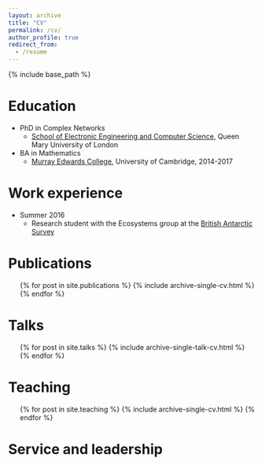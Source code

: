 ```yaml
---
layout: archive
title: "CV"
permalink: /cv/
author_profile: true
redirect_from:
  - /resume
---
```


{% include base_path %}

Education
======
* PhD in Complex Networks
  * [School of Electronic Engineering and Computer Science](https://www.eecs.qmul.ac.uk/), Queen Mary University of London
* BA in Mathematics
  * [Murray Edwards College](https://www.murrayedwards.cam.ac.uk/), University of Cambridge, 2014-2017


Work experience
======
* Summer 2016
  * Research student with the Ecosystems group at the [British Antarctic Survey](https://www.bas.ac.uk/)


Publications
======
  <ul>{% for post in site.publications %}
    {% include archive-single-cv.html %}
  {% endfor %}</ul>

Talks
======
  <ul>{% for post in site.talks %}
    {% include archive-single-talk-cv.html %}
  {% endfor %}</ul>

Teaching
======
  <ul>{% for post in site.teaching %}
    {% include archive-single-cv.html %}
  {% endfor %}</ul>

Service and leadership
======
